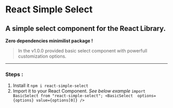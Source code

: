 # React Simple Select
## A simple select component for the React Library.
**Zero dependencies minimilist package !**
>In the v1.0.0 provided basic select component with powerfull customization options.
---
### Steps :
1. Install it `npm i react-simple-select`
2. Import it to your React Component.
*See below example*
`
import BasicSelect from "react-simple-select";
 <BasicSelect 
 options={options} value={options[0]} />
`